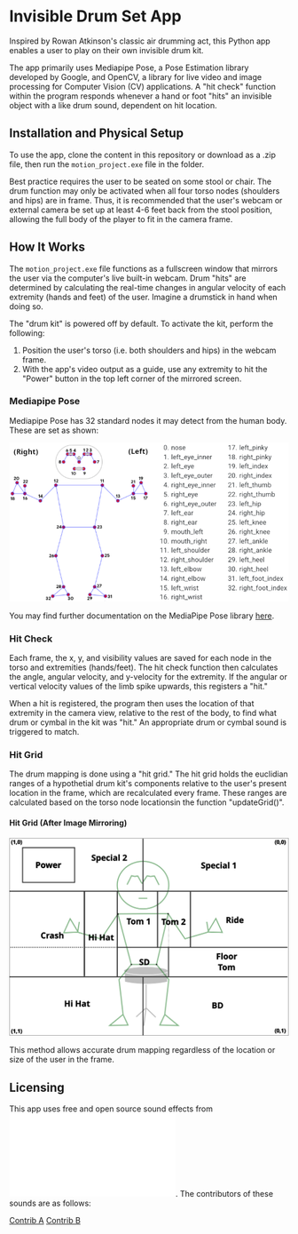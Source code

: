 # Invisible Drum Set App

Inspired by Rowan Atkinson's classic air drumming act, this Python app enables a user to play on their own invisible drum kit.

The app primarily uses Mediapipe Pose, a Pose Estimation library developed by Google, and OpenCV, a library for live video and image processing for Computer Vision (CV) applications. A "hit check" function within the program responds whenever a hand or foot "hits" an invisible object with a like drum sound, dependent on hit location.

## Installation and Physical Setup

To use the app, clone the content in this repository or download as a .zip file, then run the `motion_project.exe` file in the folder.

<!-- `Repo clone` -->

Best practice requires the user to be seated on some stool or chair. The drum function may only be activated when all four torso nodes (shoulders and hips) are in frame. Thus, it is recommended that the user's webcam or external camera be set up at least 4-6 feet back from the stool position, allowing the full body of the player to fit in the camera frame.

## How It Works

The `motion_project.exe` file functions as a fullscreen window that mirrors the user via the computer's live built-in webcam. Drum "hits" are determined by calculating the real-time changes in angular velocity of each extremity (hands and feet) of the user. Imagine a drumstick in hand when doing so.

The "drum kit" is powered off by default. To activate the kit, perform the following:

1. Position the user's torso (i.e. both shoulders and hips) in the webcam frame.
2. With the app's video output as a guide, use any extremity to hit the "Power" button in the top left corner of the mirrored screen.

### Mediapipe Pose

Mediapipe Pose has 32 standard nodes it may detect from the human body. These are set as shown:

![MediaPipe Nodes](./Nodes_Edit.png)

You may find further documentation on the MediaPipe Pose library [here](https://ai.google.dev/edge/mediapipe/solutions/vision/pose_landmarker).

### Hit Check

Each frame, the x, y, and visibility values are saved for each node in the torso and extremities (hands/feet). The hit check function then calculates the angle, angular velocity, and y-velocity for the extremity. If the angular or vertical velocity values of the limb spike upwards, this registers a "hit."

When a hit is registered, the program then uses the location of that extremity in the camera view, relative to the rest of the body, to find what drum or cymbal in the kit was "hit." An appropriate drum or cymbal sound is triggered to match.

### Hit Grid

The drum mapping is done using a "hit grid." The hit grid holds the euclidian ranges of a hypothetial drum kit's components relative to the user's present location in the frame, which are recalculated every frame. These ranges are calculated based on the torso node locationsin the function "updateGrid()".

#### Hit Grid (After Image Mirroring)

![Hit Grid](./Grid_Diagram.png)

This method allows accurate drum mapping regardless of the location or size of the user in the frame.

## Licensing

This app uses free and open source sound effects from ![Freesound.org](freesound.org). The contributors of these sounds are as follows:

[Contrib A]()
[Contrib B]()
